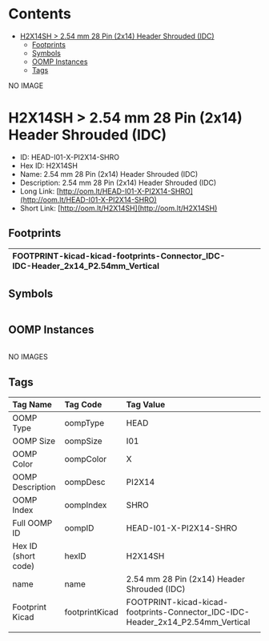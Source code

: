 



Contents
========

* [H2X14SH > 2.54 mm 28 Pin (2x14) Header Shrouded (IDC)](#h2x14sh--254-mm-28-pin-2x14-header-shrouded-idc)
	* [Footprints](#footprints)
	* [Symbols](#symbols)
	* [OOMP Instances](#oomp-instances)
	* [Tags](#tags)
  
NO IMAGE  
# H2X14SH > 2.54 mm 28 Pin (2x14) Header Shrouded (IDC)

- ID: HEAD-I01-X-PI2X14-SHRO
- Hex ID: H2X14SH
- Name: 2.54 mm 28 Pin (2x14) Header Shrouded (IDC)
- Description: 2.54 mm 28 Pin (2x14) Header Shrouded (IDC)
- Long Link: [http://oom.lt/HEAD-I01-X-PI2X14-SHRO](http://oom.lt/HEAD-I01-X-PI2X14-SHRO)
- Short Link: [http://oom.lt/H2X14SH](http://oom.lt/H2X14SH)

## Footprints
  

|![]()<br>FOOTPRINT-kicad-kicad-footprints-Connector_IDC-IDC-Header_2x14_P2.54mm_Vertical|||
| :--- | :--- | :--- |

## Symbols
  

||||
| :--- | :--- | :--- |

## OOMP Instances
  

||||
| :--- | :--- | :--- |
  
NO IMAGES  
## Tags
  

|Tag Name|Tag Code|Tag Value|
| :--- | :--- | :--- |
|OOMP Type|oompType|HEAD|
|OOMP Size|oompSize|I01|
|OOMP Color|oompColor|X|
|OOMP Description|oompDesc|PI2X14|
|OOMP Index|oompIndex|SHRO|
|Full OOMP ID|oompID|HEAD-I01-X-PI2X14-SHRO|
|Hex ID (short code)|hexID|H2X14SH|
|name|name|2.54 mm 28 Pin (2x14) Header Shrouded (IDC)|
|Footprint Kicad|footprintKicad|FOOTPRINT-kicad-kicad-footprints-Connector_IDC-IDC-Header_2x14_P2.54mm_Vertical|
||||

